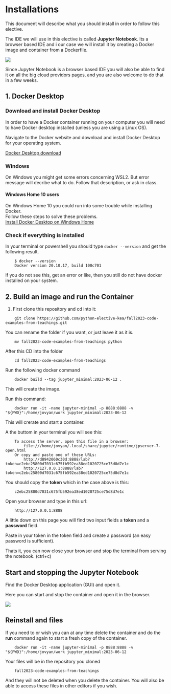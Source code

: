 # Installations

This document will describe what you should install in order to follow this elective.   

The IDE we will use in this elective is called **Jupyter Notebook**. Its a browser based IDE and i our case we will install it by creating a Docker image and container from a Dockerfile.

![](../_static/jupyter_2.png)

Since Jupyter Notebook is a browser based IDE you will also be able to find it on all the big cloud providors pages, and you are also welcome to do that in a few weeks.

## 1. Docker Desktop
### Download and install Docker Desktop
In order to have a Docker container running on your computer you will need to have Docker desktop installed (unless you are using a Linux OS).

Navigate to the Docker website and download and install Docker Desktop for your operating system.  

[Docker Desktop download](https://www.docker.com/products/docker-desktop)    

### Windows
On Windows you might get some errors concerning WSL2. But error message will decribe what to do. Follow that description, or ask in class.

#### Windows Home 10 users
On Windows Home 10 you could run into some trouble while installing Docker.     
Follow these steps to solve these problems.     
[Install Docker Desktop on Windows Home](https://docs.docker.com/docker-for-windows/install-windows-home/)

### Check if everything is installed
In your terminal or powershell you should type ``` docker --version ``` and get the following result.

````
	$ docker --version 
	Docker version 20.10.17, build 100c701
````

If you do not see this, get an error or like, then you still do not have docker installed on your system. 

## 2. Build an image and run the Container
1. First clone this repository and cd into it:

```
    git clone https://github.com/python-elective-kea/fall2023-code-examples-from-teachings.git
```
You can rename the folder if you want, or just leave it as it is.

```
    mv fall2023-code-examples-from-teachings python
```

After this CD into the folder

```
    cd fall2023-code-examples-from-teachings
```

Run the following docker command

```
    docker build --tag jupyter_minimal:2023-06-12 .
```
This will create the image.

Run this command:

```
    docker run -it -name jupyter-minimal -p 8888:8888 -v "${PWD}":/home/jovyan/work jupyter_minimal:2023-06-12

```
This will crerate and start a container.

A the buttom in your terminal you will see this:

```
    To access the server, open this file in a browser:                                                 
        file:///home/jovyan/.local/share/jupyter/runtime/jpserver-7-open.html                          
    Or copy and paste one of these URLs:                                                               
        http://d8942060c30d:8888/lab?token=c2ebc25800d7031c675fb592ea38ed1020725ce75d8d7e1c            
        http://127.0.0.1:8888/lab?token=c2ebc25800d7031c675fb592ea38ed1020725ce75d8d7e1c 
```

You should copy the **token** which in the case above is this:

```
    c2ebc25800d7031c675fb592ea38ed1020725ce75d8d7e1c
```

Open your browser and type in this url:

```
    http://127.0.0.1:8888
```
A little down on this page you will find two input fields a **token** and a **password** field.

Paste in your token in the token field and create a password (an easy password is sufficient).

Thats it, you can now close your browser and stop the terminal from serving the notebook. (ctrl+c)

## Start and stopping the Jupyter Notebook

Find the Docker Desktop application (GUI) and open it.

Here you can start and stop the container and open it in the browser.

![](../_static/docker.png)

## Reinstall and files 
If you need to or wish you can at any time delete the container and do the **run** command again to start a fresh copy of the container.

```
    docker run -it -name jupyter-minimal -p 8888:8888 -v "${PWD}":/home/jovyan/work jupyter_minimal:2023-06-12

```
Your files will be in the repository you cloned

```
    fall2023-code-examples-from-teachings
```
And they will not be deleted when you delete the container.
You will also be able to access these files in other editors if you wish.
